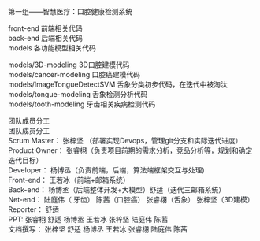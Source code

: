 第一组——智慧医疗：口腔健康检测系统  

front-end 前端相关代码  
back-end 后端相关代码  
models 各功能模型相关代码  

models/3D-modeling 3D口腔建模代码  
models/cancer-modeling 口腔癌建模代码  
models/ImageTongueDetectSVM 舌象分类初步代码，在迭代中被淘汰  
models/tongue-modeling 舌象检测分析代码  
models/tooth-modeling 牙齿相关疾病检测代码  

团队成员分工  
<font style="color:rgb(31, 35, 40);">团队成员分工</font>  
<font style="color:rgb(31, 35, 40);">Scrum Master： 	张梓坚 （部署实现Devops，管理git分支和实际迭代进度）</font>  
<font style="color:rgb(31, 35, 40);">Product Owner： 	张睿栩（负责项目前期的需求分析，竞品分析等，规划和确定迭代目标）</font>  
<font style="color:rgb(31, 35, 40);">Developer： 		杨博丞（负责前端，后端，算法端框架交互与处理)</font>  
<font style="color:rgb(31, 35, 40);">Front-end： 		王若冰（前端+邮箱系统）</font>  
<font style="color:rgb(31, 35, 40);">Back-end： 		杨博丞（后端整体开发+大模型）舒适（迭代三邮箱系统）</font>  
<font style="color:rgb(31, 35, 40);">Net-end： 		陆庭伟（ 牙齿） 陈茜（口腔癌） 张睿栩（舌象） 张梓坚（3D建模）</font>  
<font style="color:rgb(31, 35, 40);">Reporter： 		舒适</font>  
<font style="color:rgb(31, 35, 40);">PPT: 			张睿栩 舒适 杨博丞 王若冰 张梓坚 陆庭伟 陈茜</font>  
<font style="color:rgb(31, 35, 40);">文档撰写： 		张梓坚 舒适 杨博丞 王若冰 张睿栩 陆庭伟 陈茜</font>

